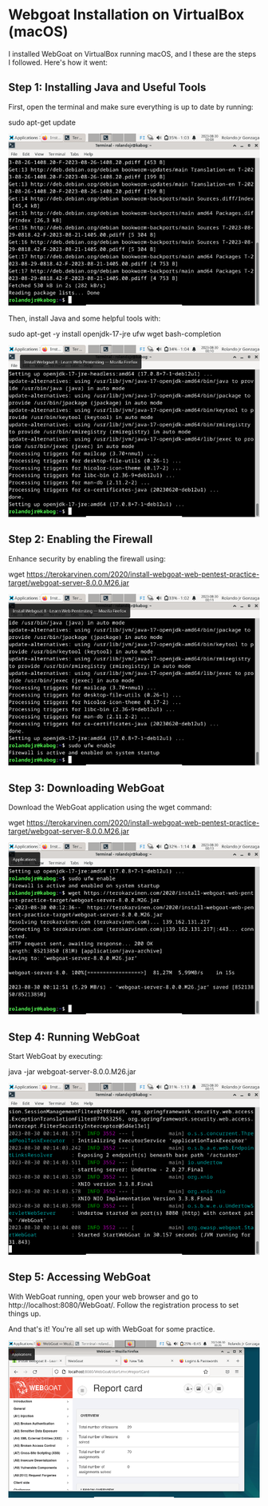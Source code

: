 # Webgoat Installation on VirtualBox (macOS)

I installed WebGoat on VirtualBox running macOS, and I these are the steps I followed. Here's how it went:

## Step 1: Installing Java and Useful Tools
First, open the terminal and make sure everything is up to date by running:

 sudo apt-get update

<img src="https://github.com/rolandogonzagajr/infosec/blob/main/Screenshots/Screenshot.Update.png">


Then, install Java and some helpful tools with:

 sudo apt-get -y install openjdk-17-jre ufw wget bash-completion

<img src="https://github.com/rolandogonzagajr/infosec/blob/main/Screenshots/Screenshot.2.png">

## Step 2: Enabling the Firewall
Enhance security by enabling the firewall using:

 wget https://terokarvinen.com/2020/install-webgoat-web-pentest-practice-target/webgoat-server-8.0.0.M26.jar

 <img src="https://github.com/rolandogonzagajr/infosec/blob/main/Screenshots/Screenshot.Firewall.png">

## Step 3: Downloading WebGoat
Download the WebGoat application using the wget command:

 wget https://terokarvinen.com/2020/install-webgoat-web-pentest-practice-target/webgoat-server-8.0.0.M26.jar

 <img src="https://github.com/rolandogonzagajr/infosec/blob/main/Screenshots/Screenshot.Install.png">

## Step 4: Running WebGoat
Start WebGoat by executing:

 java -jar webgoat-server-8.0.0.M26.jar

 <img src="https://github.com/rolandogonzagajr/infosec/blob/main/Screenshots/Screenshot.webgoat.png">

## Step 5: Accessing WebGoat
With WebGoat running, open your web browser and go to http://localhost:8080/WebGoat/. Follow the registration process to set things up.

And that's it! You're all set up with WebGoat for some practice.

<img src="https://github.com/rolandogonzagajr/infosec/blob/main/Screenshots/Screenshot.WebgoatPage.png">

